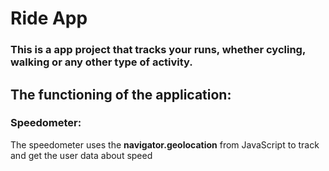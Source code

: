 # Ride App

### This is a app project that tracks your runs, whether cycling, walking or any other type of activity.

## The functioning of the application:

### Speedometer:

<p>
    The speedometer uses the <b>navigator.geolocation</b> from JavaScript to track and get the user data about speed 
</p>
